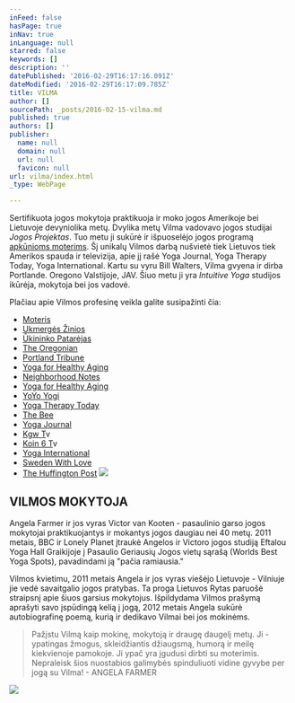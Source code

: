 ```yaml
---
inFeed: false
hasPage: true
inNav: true
inLanguage: null
starred: false
keywords: []
description: ''
datePublished: '2016-02-29T16:17:16.091Z'
dateModified: '2016-02-29T16:17:09.785Z'
title: VILMA
author: []
sourcePath: _posts/2016-02-15-vilma.md
published: true
authors: []
publisher:
  name: null
  domain: null
  url: null
  favicon: null
url: vilma/index.html
_type: WebPage

---
```

Sertifikuota jogos mokytoja praktikuoja ir moko jogos Amerikoje bei Lietuvoje devyniolika metų. Dvylika metų Vilma vadovavo jogos studijai _Jogos Projektas_. Tuo metu ji sukūrė ir išpuoselėjo jogos programą [apkūnioms moterims][0]. Šį unikalų Vilmos darbą nušvietė tiek Lietuvos tiek Amerikos spauda ir televizija, apie jį rašė Yoga Journal, Yoga Therapy Today, Yoga International. Kartu su vyru Bill Walters, Vilma gvyena ir dirba Portlande. Oregono Valstijoje, JAV. Šiuo metu ji yra _Intuitive Yoga_ studijos ikūrėja, mokytoja bei jos vadovė.

Plačiau apie Vilmos profesinę veikla galite susipažinti čia:

* [Moteris][1]
* [Ukmergės Žinios][2]
* [Ūkininko Patarėjas][3]
* [The Oregonian][4]
* [Portland Tribune][5]
* [Yoga for Healthy Aging][6]
* [Neighborhood Notes][7]
* [Yoga for Healthy Aging][8]
* [YoYo Yogi][9]
* [Yoga Therapy Today][0]
* [The Bee][10]
* [Yoga Journal][11]
* [Kgw T][12]v
* [Koin 6 T][12]v
* [Yoga International][13]
* [Sweden With Love][14]
* [The Huffington Post][15]
![](https://the-grid-user-content.s3-us-west-2.amazonaws.com/25d0f3da-c67f-4e6c-b11d-332c3b4b2807.jpg)

## VILMOS MOKYTOJA

Angela Farmer ir jos vyras Victor van Kooten - pasaulinio garso jogos mokytojai praktikuojantys ir mokantys jogos daugiau nei 40 metų. 2011 metais, BBC ir Lonely Planet įtraukė Angelos ir Victoro jogos studiją Eftalou Yoga Hall Graikijoje į Pasaulio Geriausių Jogos vietų sąrašą (Worlds Best Yoga Spots), pavadindami ją "pačia ramiausia."

Vilmos kvietimu, 2011 metais Angela ir jos vyras viešėjo Lietuvoje - Vilniuje jie vedė savaitgalio jogos pratybas. Ta proga Lietuvos Rytas paruošė straipsnį apie šiuos garsius mokytojus.
Išpildydama Vilmos prašymą aprašyti savo įspūdingą kelią į jogą, 2012 metais Angela sukūrė autobiografinę poemą, kurią ir dedikavo Vilmai bei jos mokinėms.

> Pažįstu Vilmą kaip mokinę, mokytoją ir draugę daugelį metų. Ji - ypatingas žmogus, skleidžiantis džiaugsmą, humorą ir meilę kiekvienoje pamokoje. Ji ypač yra įgudusi dirbti su moterimis. Nepraleisk šios nuostabios galimybės spinduliuoti vidine gyvybe per jogą su Vilma! - ANGELA FARMER
> 
> 

![](https://the-grid-user-content.s3-us-west-2.amazonaws.com/63a71208-bb0b-4512-bac2-307e5197bc7a.jpg)

[0]: http://yogaforthelargerwoman.com/
[1]: http://www.moteris.lt/sveikata/apkunumas-ne-kliutis-daryti-joga-ir-gerai-jaustis.d?id=59911607
[2]: http://www.ukzinios.lt/component/content/article?scaron;keitė-į-kadrėnus=&id=5255:atostogų-kelionę-po-europą-i
[3]: http://ukininkopatarejas.lt/vilma-zaleskaite-walters-kiekvienas-gali-buti-pats-sau-mokytojas/
[4]: http://www.oregonlive.com/portland/index.ssf/2011/04/a_sellwood_class_puts_the_heal.html
[5]: http://yogaforthelargerwoman.com/site/wp-content/uploads/2012/07/yaga-article-portland-tribune.pdf
[6]: http://yogaforhealthyaging.blogspot.com/2011/11/larger-women-and-yoga-getting-creative.html
[7]: http://www.neighborhoodnotes.com/news/2010/12/yoga_for_every_body_and_every_ageportland_specialty_classes_cater_to_many_needs/
[8]: http://yogaforhealthyaging.blogspot.dk/2012/11/yoga-for-every-body-interview-with.html
[9]: http://www.yoyoyogiblog.com/tag/yoga-for-the-larger-woman/
[10]: http://yogaforthelargerwoman.com/site/wp-content/uploads/2012/07/yoga-article-may-2012-bee-website.pdf
[11]: http://www.yogajournal.com/article/balance/beautiful-discovery/
[12]: https://www.youtube.com/watch?v=3ICrIRyDUyU
[13]: http://yogaforthelargerwoman.com/site/wp-content/uploads/2012/07/sp12-Feat-Friends-wBody.pdf
[14]: http://www.swedenwithlove.com/2014/02/beautiful-revelation/
[15]: http://www.huffingtonpost.com/rob-schware/yoga-how-we-serve-the-lar_b_4010849.html